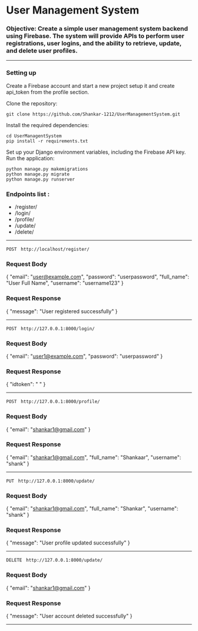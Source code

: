 # User Management System 
### Objective: Create a simple user management system backend using Firebase. The system will provide APIs to perform user registrations, user logins, and the ability to retrieve, update, and delete user profiles.
___
### Setting up  
Create a Firebase account and start a new project setup it and create api_token from the profile section.

Clone the repository:
```
git clone https://github.com/Shankar-1212/UserManagementSystem.git
```
Install the required dependencies:
```
cd UserManagentSystem
pip install -r requirements.txt
```
Set up your Django environment variables, including the Firebase API key.
Run the application:
```
python manage.py makemigrations
python manage.py migrate
python manage.py runserver
```
### Endpoints list :
* /register/
* /login/
* /profile/
* /update/
* /delete/
___
```POST``` ``` http://localhost/register/```
### Request Body
{
    "email": "user@example.com",
    "password": "userpassword",
    "full_name": "User Full Name",
    "username": "username123"
}
### Request Response
{
    "message": "User registered successfully"
}
___
```POST``` ``` http://127.0.0.1:8000/login/```
### Request Body
{
    "email": "user1@example.com",
    "password": "userpassword"
}
### Request Response
{
    "idtoken": " "
}
___
```POST``` ``` http://127.0.0.1:8000/profile/```
### Request Body
{
    "email": "shankar1@gmail.com"
}
### Request Response
{
    "email": "shankar1@gmail.com",
    "full_name": "Shankaar",
    "username": "shank"
}
___
```PUT``` ``` http://127.0.0.1:8000/update/```
### Request Body
{
    "email": "shankar1@gmail.com",
    "full_name": "Shankar",
    "username": "shank"
}
### Request Response
{
    "message": "User profile updated successfully"
}
___
```DELETE``` ``` http://127.0.0.1:8000/update/```
### Request Body
{
    "email": "shankar1@gmail.com"
}
### Request Response
{
    "message": "User account deleted successfully"
}
__________________


